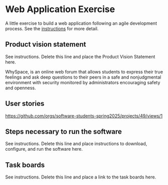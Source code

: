 # Web Application Exercise

A little exercise to build a web application following an agile development process. See the [instructions](instructions.md) for more detail.

## Product vision statement

See instructions. Delete this line and place the Product Vision Statement here.

WhySpace, is an online web forum that allows students to express their true feelings and ask deep questions to their peers in a safe and nonjudgmental environment with security monitored by administrators encouraging safety and openness. 


## User stories

https://github.com/orgs/software-students-spring2025/projects/49/views/1 

## Steps necessary to run the software

See instructions. Delete this line and place instructions to download, configure, and run the software here.

## Task boards

See instructions. Delete this line and place a link to the task boards here.
